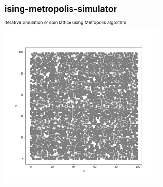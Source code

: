 # ising-metropolis-simulator
Iterative simulation of spin lattice using Metropolis algorithm

<img src="ising.gif">
